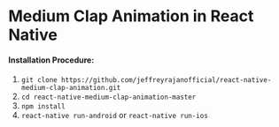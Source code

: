 # Medium Clap Animation in React Native 

#### Installation Procedure:
1. `git clone https://github.com/jeffreyrajanofficial/react-native-medium-clap-animation.git`
2. `cd react-native-medium-clap-animation-master`
3. `npm install`
4. `react-native run-android` or `react-native run-ios`
